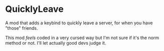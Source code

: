 # QuicklyLeave
A mod that adds a keybind to quickly leave a server, for when you have "those" friends.

This mod *feels* coded in a very cursed way but I'm not sure if it's the norm method or not. I'll let actually good devs judge it.
